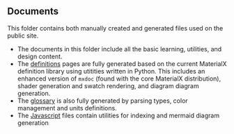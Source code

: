 ## Documents

This folder contains both manually created and generated files used on the public site.
* The documents in this folder include all the basic learning, utilities, and design content.
* The [definitions](definitions) pages are fully generated based on the current MaterialX definition library using utitities written in Python. This includes an enhanced version of `mxdoc` (found with the core MaterialX distribution), shader generation and swatch rendering, and diagram diagram generation. 
* The [glossary](definitions/library_glossary.html) is also fully generated by parsing types, color management and units definitions.
* The [Javascript](js) files contain utilities for indexing and mermaid diagram generation

